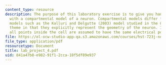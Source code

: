 ```yaml
---
content_type: resource
description: The purpose of this laboratory exercise is to give you hands-on experience
  with a compartmental model of a neuron. Compartmental models differ from point neuron
  models such as the Kalluri and Delgutte (2003) model studied in the Cochlear Nucleus
  theme in that they explicitly represent the geometry of the neuron. In a point neuron,
  all points inside the cell are assumed to have the same electrical potential.
file: https://ol-ocw-studio-app-qa.s3.amazonaws.com/courses/hst-723j-neural-coding-and-perception-of-sound-spring-2005/841a47b8e98291f12cca18f5df89e937_lab_project_4.pdf
file_type: application/pdf
resourcetype: Document
title: lab_project_4.pdf
uid: 841a47b8-e982-91f1-2cca-18f5df89e937
---
```

